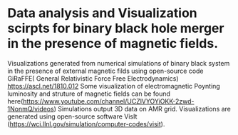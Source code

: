 # Data analysis and Visualization scirpts for binary black hole merger in the presence of magnetic fields. 
Visualizations generated from numerical simulations of binary black system in the presence of external magnetic filds using open-source code GiRaFFE( General Relativistic Force Free Electrodynamics) https://ascl.net/1810.012 
Some visualization of electromagnetic Poynting luminosity and struture of magnetic fields can be found here(https://www.youtube.com/channel/UCZlVYOYiOKK-2zwd-1NonmQ/videos) 
Simulations output 3D data on AMR grid. Visualizations are generated using open-source software VisIt (https://wci.llnl.gov/simulation/computer-codes/visit). 
